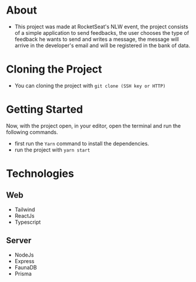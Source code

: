 # About
- This project was made at RocketSeat's NLW event, the project consists of a simple application to send feedbacks, the user chooses the type of feedback he wants to send and writes a message, the message will arrive in the developer's email and will be registered in the bank of data.

# Cloning the Project
- You can cloning the project with ```git clone (SSH key or HTTP)```

# Getting Started
 Now, with the project open, in your editor, open the terminal and run the following commands.
 
- first run the ```Yarn``` command to install the dependencies.
- run the project with ```yarn start```

# Technologies
## Web
- Tailwind
- ReactJs
- Typescript

## Server
- NodeJs
- Express
- FaunaDB
- Prisma
